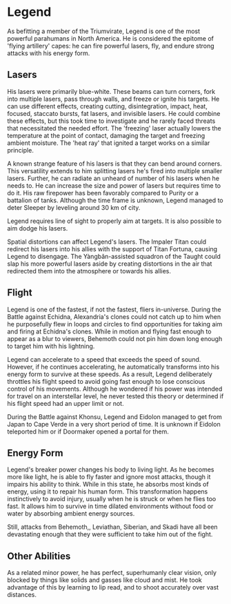 # Legend
As befitting a member of the Triumvirate, Legend is one of the most powerful parahumans in North America. He is considered the epitome of 'flying artillery' capes: he can fire powerful lasers, fly, and endure strong attacks with his energy form.

## Lasers
His lasers were primarily blue-white. These beams can turn corners, fork into multiple lasers, pass through walls, and freeze or ignite his targets. He can use different effects, creating cutting, disintegration, impact, heat, focused, staccato bursts, fat lasers, and invisible lasers. He could combine these effects, but this took time to investigate and he rarely faced threats that necessitated the needed effort. The 'freezing' laser actually lowers the temperature at the point of contact, damaging the target and freezing ambient moisture. The 'heat ray' that ignited a target works on a similar principle.

A known strange feature of his lasers is that they can bend around corners. This versatility extends to him splitting lasers he's fired into multiple smaller lasers. Further, he can radiate an unheard of number of his lasers when he needs to. He can increase the size and power of lasers but requires time to do it. His raw firepower has been favorably compared to Purity or a battalion of tanks. Although the time frame is unknown, Legend managed to deter Sleeper by leveling around 30 km of city.

Legend requires line of sight to properly aim at targets. It is also possible to aim dodge his lasers.

Spatial distortions can affect Legend's lasers. The Impaler Titan could redirect his lasers into his allies with the support of Titan Fortuna, causing Legend to disengage. The Yàngbǎn-assisted squadron of the Taught could slap his more powerful lasers aside by creating distortions in the air that redirected them into the atmosphere or towards his allies.

## Flight
Legend is one of the fastest, if not the fastest, fliers in-universe. During the Battle against Echidna, Alexandria's clones could not catch up to him when he purposefully flew in loops and circles to find opportunities for taking aim and firing at Echidna's clones. While in motion and flying fast enough to appear as a blur to viewers, Behemoth could not pin him down long enough to target him with his lightning.

Legend can accelerate to a speed that exceeds the speed of sound. However, if he continues accelerating, he automatically transforms into his energy form to survive at these speeds. As a result, Legend deliberately throttles his flight speed to avoid going fast enough to lose conscious control of his movements. Although he wondered if his power was intended for travel on an interstellar level, he never tested this theory or determined if his flight speed had an upper limit or not.

During the Battle against Khonsu, Legend and Eidolon managed to get from Japan to Cape Verde in a very short period of time. It is unknown if Eidolon teleported him or if Doormaker opened a portal for them.

## Energy Form
Legend's breaker power changes his body to living light. As he becomes more like light, he is able to fly faster and ignore most attacks, though it impairs his ability to think. While in this state, he absorbs most kinds of energy, using it to repair his human form. This transformation happens instinctively to avoid injury, usually when he is struck or when he flies too fast. It allows him to survive in time dilated environments without food or water by absorbing ambient energy sources. 

Still, attacks from Behemoth,, Leviathan, Siberian, and Skadi have all been devastating enough that they were sufficient to take him out of the fight.

## Other Abilities
As a related minor power, he has perfect, superhumanly clear vision, only blocked by things like solids and gasses like cloud and mist. He took advantage of this by learning to lip read, and to shoot accurately over vast distances.
